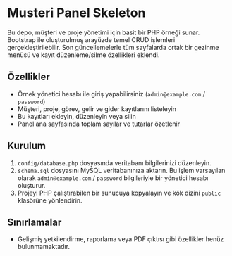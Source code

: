 # Musteri Panel Skeleton

Bu depo, müşteri ve proje yönetimi için basit bir PHP örneği sunar. Bootstrap ile oluşturulmuş arayüzde temel CRUD işlemleri gerçekleştirilebilir. Son güncellemelerle tüm sayfalarda ortak bir gezinme menüsü ve kayıt düzenleme/silme özellikleri eklendi.

## Özellikler
- Örnek yönetici hesabı ile giriş yapabilirsiniz (`admin@example.com` / `password`)
- Müşteri, proje, görev, gelir ve gider kayıtlarını listeleyin
- Bu kayıtları ekleyin, düzenleyin veya silin
- Panel ana sayfasında toplam sayılar ve tutarlar özetlenir

## Kurulum
1. `config/database.php` dosyasında veritabanı bilgilerinizi düzenleyin.
2. `schema.sql` dosyasını MySQL veritabanınıza aktarın. Bu işlem varsayılan olarak `admin@example.com` / `password` bilgileriyle bir yönetici hesabı oluşturur.
3. Projeyi PHP çalıştırabilen bir sunucuya kopyalayın ve kök dizini `public` klasörüne yönlendirin.

## Sınırlamalar
- Gelişmiş yetkilendirme, raporlama veya PDF çıktısı gibi özellikler henüz bulunmamaktadır.
